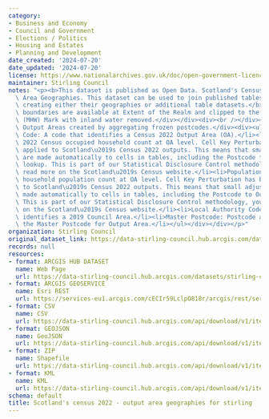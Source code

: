 ```yaml
---
category:
- Business and Economy
- Council and Government
- Elections / Politics
- Housing and Estates
- Planning and Development
date_created: '2024-07-20'
date_updated: '2024-07-20'
license: https://www.nationalarchives.gov.uk/doc/open-government-licence/version/3/
maintainer: Stirling Council
notes: "<p><b>This dataset is published as Open Data. Scotland's Census 2022 - Output\
  \ Area Geographies. This dataset can be used to join published tables of data to,\
  \ creating either their geographies or additional table datasets.</b><div><br /></div><div><div>The\
  \ boundaries are available at Extent of the Realm and clipped to the Mean High Water\
  \ (MHW) Mark with inland water removed.</div></div><div><br /></div><div><div>Description:\
  \ Output Areas created by aggregating frozen postcodes.</div><div><ul><li>Output\
  \ Code: A code that identifies a Census 2022 Output Area (OA).</li><li>Households:\
  \ 2022 Census occupied household count at OA level. Cell Key Perturbation has been\
  \ applied to Scotland\u2019s Census 2022 outputs. This means that small adjustments\
  \ are made automatically to cells in tables, including the Postcode to Output Area\
  \ lookup. This is part of our Statistical Disclosure Control methodology, you can\
  \ read more on the Scotland\u2019s Census website.</li><li>Population: 2022 Census\
  \ household population count at OA level. Cell Key Perturbation has been applied\
  \ to Scotland\u2019s Census 2022 outputs. This means that small adjustments are\
  \ made automatically to cells in tables, including the Postcode to Output Area lookup.\
  \ This is part of our Statistical Disclosure Control methodology, you can read more\
  \ on the Scotland\u2019s Census website.</li><li>Local Authority Code: A code that\
  \ identifies a 2019 Council Area.</li><li>Master Postcode: Postcode assigned as\
  \ the Master Postcode for Output Area.</li></ul></div></div></p>"
organization: Stirling Council
original_dataset_link: https://data-stirling-council.hub.arcgis.com/datasets/stirling-council::scotlands-census-2022-output-area-geographies-for-stirling
records: null
resources:
- format: ARCGIS HUB DATASET
  name: Web Page
  url: https://data-stirling-council.hub.arcgis.com/datasets/stirling-council::scotlands-census-2022-output-area-geographies-for-stirling
- format: ARCGIS GEOSERVICE
  name: Esri REST
  url: https://services-eu1.arcgis.com/cECIr59LclpO818r/arcgis/rest/services/scotland_census_2022_output_area_geographies_stirling/FeatureServer/0
- format: CSV
  name: CSV
  url: https://data-stirling-council.hub.arcgis.com/api/download/v1/items/62e08ad2c029403abef862dc809b51e3/csv?layers=0
- format: GEOJSON
  name: GeoJSON
  url: https://data-stirling-council.hub.arcgis.com/api/download/v1/items/62e08ad2c029403abef862dc809b51e3/geojson?layers=0
- format: ZIP
  name: Shapefile
  url: https://data-stirling-council.hub.arcgis.com/api/download/v1/items/62e08ad2c029403abef862dc809b51e3/shapefile?layers=0
- format: KML
  name: KML
  url: https://data-stirling-council.hub.arcgis.com/api/download/v1/items/62e08ad2c029403abef862dc809b51e3/kml?layers=0
schema: default
title: Scotland's census 2022 - output area geographies for stirling
---
```

